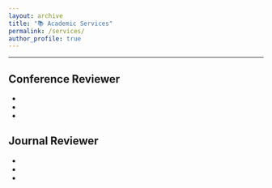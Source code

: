 ```yaml
---
layout: archive
title: "📚 Academic Services"
permalink: /services/
author_profile: true
---
```

<hr>

## Conference Reviewer
<ul>
    <li></li>
    <li></li>
    <li></li>
</ul>


## Journal Reviewer
<ul>
    <li></li>
    <li></li>
    <li></li>
</ul>